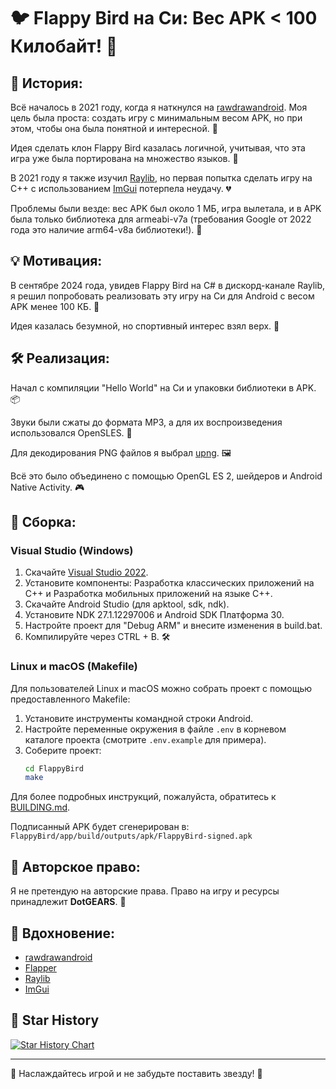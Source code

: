 # 🐦 Flappy Bird на Си: Вес APK < 100 Килобайт! 🚀

## 📜 История:

Всё началось в 2021 году, когда я наткнулся на [rawdrawandroid](https://github.com/cnlohr/rawdrawandroid). Моя цель была проста: создать игру с минимальным весом APK, но при этом, чтобы она была понятной и интересной. 🎯

Идея сделать клон Flappy Bird казалась логичной, учитывая, что эта игра уже была портирована на множество языков. 🐤

В 2021 году я также изучил [Raylib](https://github.com/raysan5/raylib), но первая попытка сделать игру на C++ с использованием [ImGui](https://github.com/ocornut/imgui/) потерпела неудачу. 💔

Проблемы были везде: вес APK был около 1 МБ, игра вылетала, и в APK была только библиотека для armeabi-v7a (требования Google от 2022 года это наличие arm64-v8a библиотеки!). 🤯

## 💡 Мотивация:

В сентябре 2024 года, увидев Flappy Bird на C# в дискорд-канале Raylib, я решил попробовать реализовать эту игру на Си для Android с весом APK менее 100 КБ. 🚀  

Идея казалась безумной, но спортивный интерес взял верх. 💪

## 🛠️ Реализация:

Начал с компиляции "Hello World" на Си и упаковки библиотеки в APK. 📦

Звуки были сжаты до формата MP3, а для их воспроизведения использовался OpenSLES. 🎵

Для декодирования PNG файлов я выбрал [upng](https://github.com/elanthis/upng). 🖼️

Всё это было объединено с помощью OpenGL ES 2, шейдеров и Android Native Activity. 🎮

## 🔧 Сборка:

### Visual Studio (Windows)

1. Скачайте [Visual Studio 2022](https://visualstudio.microsoft.com/).
2. Установите компоненты: Разработка классических приложений на С++ и Разработка мобильных приложений на языке С++.
3. Скачайте Android Studio (для apktool, sdk, ndk).
4. Установите NDK 27.1.12297006 и Android SDK Платформа 30.
5. Настройте проект для "Debug ARM" и внесите изменения в build.bat.
6. Компилируйте через CTRL + B. 🛠️

### Linux и macOS (Makefile)

Для пользователей Linux и macOS можно собрать проект с помощью предоставленного Makefile:

1. Установите инструменты командной строки Android.
2. Настройте переменные окружения в файле `.env` в корневом каталоге проекта (смотрите `.env.example` для примера).
3. Соберите проект:
   ```bash
   cd FlappyBird
   make
   ```
   
Для более подробных инструкций, пожалуйста, обратитесь к [BUILDING.md](BUILDING.md).

Подписанный APK будет сгенерирован в:
`FlappyBird/app/build/outputs/apk/FlappyBird-signed.apk`

## 📄 Авторское право:

Я не претендую на авторские права. Право на игру и ресурсы принадлежит **DotGEARS**. 📜

## 🌟 Вдохновение:

- [rawdrawandroid](https://github.com/cnlohr/rawdrawandroid)
- [Flapper](https://github.com/its-Lyn/Flapper)
- [Raylib](https://github.com/raysan5/raylib)
- [ImGui](https://github.com/ocornut/imgui/)

## 🌠 Star History

[![Star History Chart](https://api.star-history.com/svg?repos=VadimBoev/FlappyBird&type=Timeline)](https://star-history.com/#VadimBoev/FlappyBird&Timeline)

---

🎉 Наслаждайтесь игрой и не забудьте поставить звезду! 🌟
